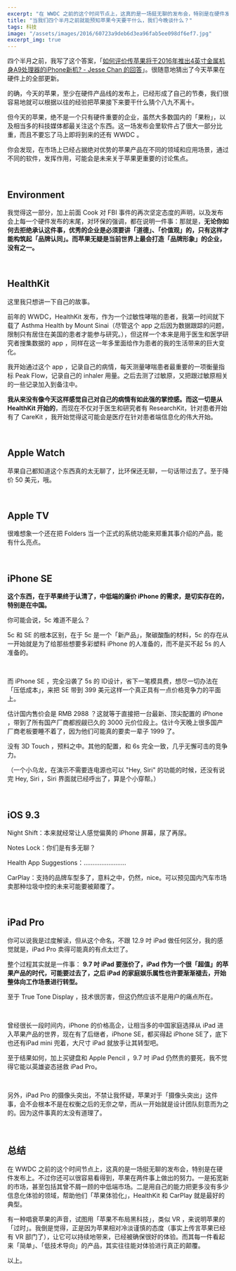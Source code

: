 ```yaml
---
excerpt: "在 WWDC 之前的这个时间节点上，这真的是一场挺无聊的发布会，特别是在硬件发布上。不过你还可以很容易看得到，苹果在两件事上做出的努力。一是拓宽新的市场，甚至包括其曾不屑一顾的中低端市场。二是用自己的能力把更多没有多少信息化体验的领域，帮助他们「苹果体验化」，HealthKit 和 CarPlay 就是最好的典型。"
title: "当我们四个半月之前就能预知苹果今天要干什么，我们今晚谈什么？"
tags: 科技
image: "/assets/images/2016/60723a9deb6d3ea96fab5ee098df6ef7.jpg"
excerpt_img: true
---
```


四个半月之前，我写了这个答案，「[如何评价传苹果将于2016年推出4英寸金属机身A9处理器的iPhone新机? - Jesse Chan 的回答](https://www.zhihu.com/question/37170626/answer/70839792)」。很随意地猜出了今天苹果在硬件上的全部更新。

的确，今天的苹果，至少在硬件产品线的发布上，已经形成了自己的节奏，我们很容易地就可以根据以往的经验把苹果接下来要干什么猜个八九不离十。

但今天的苹果，绝不是一个只有硬件重要的企业，虽然大多数国内的「果粉」，以及相当多的科技媒体都最关注这个东西。这一场发布会里软件占了很大一部分比重，而且不要忘了马上即将到来的还有 WWDC 。

你会发现，在市场上已经占据绝对优势的苹果产品在不同的领域和应用场景，通过不同的软件，发挥作用，可能会是未来关于苹果更重要的讨论焦点。

<br>

## Environment

我觉得这一部分，加上前面 Cook 对 FBI 事件的再次坚定态度的声明，以及发布会上每一个硬件发布的末尾，对环保的强调，都在说明一件事：那就是，**无论你如何去拒绝承认这件事，优秀的企业是必须要讲「道德」、「价值观」的，只有这样才能构筑起「品牌认同」。而苹果无疑是当前世界上最会打造「品牌形象」的企业，没有之一。**

<br>

## HealthKit

这里我只想讲一下自己的故事。

前年的 WWDC，HealthKit 发布，作为一个过敏性哮喘的患者，我第一时间就下载了 Asthma Health by Mount Sinai（尽管这个 app 之后因为数据跟踪的问题，限制只有居住在美国的患者才能参与研究。），但这样一个本来是用于医生和医学研究者搜集数据的 app ，同样在这一年多里面给作为患者的我的生活带来的巨大变化。

我开始通过这个 app ，记录自己的病情，每天测量哮喘患者最重要的一项衡量指标 Peak Flow，记录自己的 inhaler 用量。之后去测了过敏原，又把跟过敏原相关的一些记录加入到备注中。

**我从来没有像今天这样感觉自己对自己的病情有如此强的掌控感。而这一切是从 HealthKit 开始的**，而现在不仅对于医生和研究者有 ResearchKit，针对患者开始有了 CareKit ，我开始觉得这可能会是医疗在针对患者端信息化的伟大开始。

<br>

## Apple Watch

苹果自己都知道这个东西真的太无聊了，比环保还无聊，一句话带过去了。至于降价 50 美元，哦。

<br>

## Apple TV

很难想象一个还在把 Folders 当一个正式的系统功能来郑重其事介绍的产品，能有什么亮点。

<br>

## iPhone SE

**这个东西，在于苹果终于认清了，中低端的廉价 iPhone 的需求，是切实存在的，特别是在中国。**  

你可能会说，5c 难道不是么？  

5c 和 SE 的根本区别，在于 5c 是一个「新产品」，聚碳酸酯的材料，5c 的存在从一开始就是为了给那些想要多彩塑料 iPhone 的人准备的，而不是买不起 5s 的人准备的。  

<br>

而 iPhone SE ，完全沿袭了 5s 的 ID设计，省下一笔模具费，想尽一切办法在「压低成本」，来把 SE 带到 399 美元这样一个真正具有一点价格竞争力的平面上。  

估计国内售价会是 RMB 2988 ？这就等于直接把一台最新、顶尖配置的 iPhone ，带到了所有国产厂商都觊觎已久的 3000 元价位段上。估计今天晚上很多国产厂商老板要睡不着了，因为他们可能真的要卖一辈子 1999 了。  

没有 3D Touch ，预料之中。其他的配置，和 6s 完全一致，几乎无懈可击的竞争力。  

（一个小乌龙，在演示不需要连电源也可以 "Hey, Siri" 的功能的时候，还没有说完 Hey, Siri ，Siri 界面就已经呼出了，算是个小穿帮。）

<br>

## iOS 9.3

Night Shift：本来就经常让人感觉偏黄的 iPhone 屏幕，尿了再尿。  

Notes Lock：你们是有多无聊？  

Health App Suggestions：……………………

CarPlay：支持的品牌车型多了，意料之中，仍然，nice。可以预见国内汽车市场卖那种垃圾中控的未来可能要被颠覆了。

<br>

## iPad Pro

你可以说我是过度解读，但从这个命名，不跟 12.9 吋 iPad 做任何区分，我的感觉就是，iPad Pro 卖得可能真的有点太烂了。  

整个过程其实就是一件事： **9.7 吋 iPad 要涨价了，iPad 作为一个很「超值」的苹果产品的时代，可能要过去了，之后 iPad 的家庭娱乐属性也许要渐渐褪去，开始整体向工作场景进行转型。**  

至于 True Tone Display ，技术很厉害，但这仍然应该不是用户的痛点所在。

<br>

曾经很长一段时间内，iPhone 的价格高企，让相当多的中国家庭选择从 iPad 进入苹果产品的世界，现在有了后继者，iPhone SE，都买得起 iPhone SE了，底下也还有iPad mini 兜着，大尺寸 iPad 就放手让其转型吧。  

至于结果如何，加上买键盘和 Apple Pencil ，9.7 吋 iPad 仍然贵的要死，我不觉得它能以英雄姿态拯救 iPad Pro。

<br>

另外，iPad Pro 的摄像头突出，不禁让我怀疑，苹果对于「摄像头突出」这件事，会不会根本不是在权衡之后的无奈之举，而从一开始就是设计团队刻意而为之的。因为这件事真的太没有道理了。

<br>

## 总结

在 WWDC 之前的这个时间节点上，这真的是一场挺无聊的发布会，特别是在硬件发布上。不过你还可以很容易看得到，苹果在两件事上做出的努力。一是拓宽新的市场，甚至包括其曾不屑一顾的中低端市场。二是用自己的能力把更多没有多少信息化体验的领域，帮助他们「苹果体验化」，HealthKit 和 CarPlay 就是最好的典型。

有一种唱衰苹果的声音，试图用「苹果不布局黑科技」，类似 VR ，来说明苹果的「过时」。我倒是觉得，正是因为苹果相对冷淡谨慎的态度（事实上传言苹果已经有 VR 部门了），让它可以持续地带来，已经被确保很好的体验。而其每一件看起来「简单」、「低技术导向」的产品，其实往往能对体验进行真正的颠覆。

以上。
